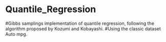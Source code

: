 # Quantile_Regression
#Gibbs samplings implementation of quantile regression, following the algorithm proposed by Kozumi and Kobayashi.
#Using the classic dataset Auto mpg.
